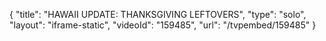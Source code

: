 {
    "title": "HAWAII UPDATE: THANKSGIVING LEFTOVERS",
    "type": "solo",
    "layout": "iframe-static",
    "videoId": "159485",
    "url": "\/tvpembed\/159485"
}
